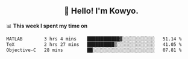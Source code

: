 <h2 align="center">👋 Hello! I'm Kowyo.</h2>

📊 **This week I spent my time on**
<!--START_SECTION:waka-->

```txt
MATLAB        3 hrs 4 mins    ████████████▓░░░░░░░░░░░░   51.14 %
TeX           2 hrs 27 mins   ██████████▒░░░░░░░░░░░░░░   41.05 %
Objective-C   28 mins         ██░░░░░░░░░░░░░░░░░░░░░░░   07.81 %
```

<!--END_SECTION:waka-->


